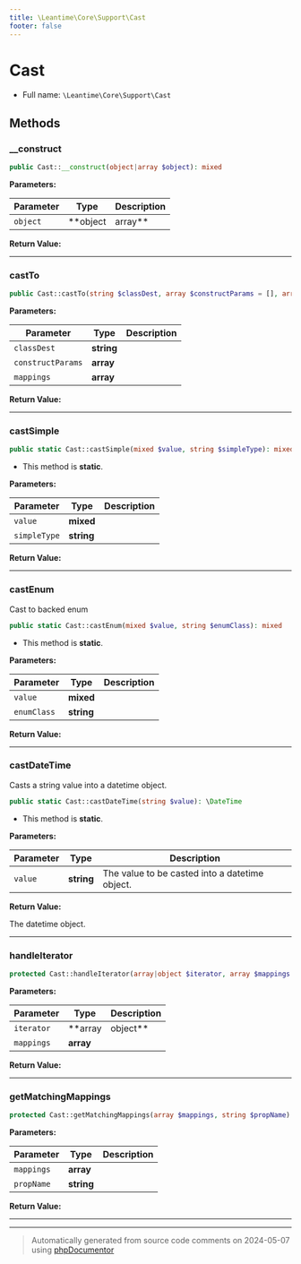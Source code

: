 ```yaml
---
title: \Leantime\Core\Support\Cast
footer: false
---
```


# Cast





* Full name: `\Leantime\Core\Support\Cast`



## Methods

### __construct



```php
public Cast::__construct(object|array $object): mixed
```








**Parameters:**

| Parameter | Type | Description |
|-----------|------|-------------|
| `object` | **object|array** |  |


**Return Value:**





---
### castTo



```php
public Cast::castTo(string $classDest, array $constructParams = [], array $mappings = []): object
```








**Parameters:**

| Parameter | Type | Description |
|-----------|------|-------------|
| `classDest` | **string** |  |
| `constructParams` | **array** |  |
| `mappings` | **array** |  |


**Return Value:**





---
### castSimple



```php
public static Cast::castSimple(mixed $value, string $simpleType): mixed
```



* This method is **static**.




**Parameters:**

| Parameter | Type | Description |
|-----------|------|-------------|
| `value` | **mixed** |  |
| `simpleType` | **string** |  |


**Return Value:**





---
### castEnum

Cast to backed enum

```php
public static Cast::castEnum(mixed $value, string $enumClass): mixed
```



* This method is **static**.




**Parameters:**

| Parameter | Type | Description |
|-----------|------|-------------|
| `value` | **mixed** |  |
| `enumClass` | **string** |  |


**Return Value:**





---
### castDateTime

Casts a string value into a datetime object.

```php
public static Cast::castDateTime(string $value): \DateTime
```



* This method is **static**.




**Parameters:**

| Parameter | Type | Description |
|-----------|------|-------------|
| `value` | **string** | The value to be casted into a datetime object. |


**Return Value:**

The datetime object.



---
### handleIterator



```php
protected Cast::handleIterator(array|object $iterator, array $mappings = []): array|object
```








**Parameters:**

| Parameter | Type | Description |
|-----------|------|-------------|
| `iterator` | **array|object** |  |
| `mappings` | **array** |  |


**Return Value:**





---
### getMatchingMappings



```php
protected Cast::getMatchingMappings(array $mappings, string $propName): array
```








**Parameters:**

| Parameter | Type | Description |
|-----------|------|-------------|
| `mappings` | **array** |  |
| `propName` | **string** |  |


**Return Value:**





---


---
> Automatically generated from source code comments on 2024-05-07 using [phpDocumentor](http://www.phpdoc.org/)
